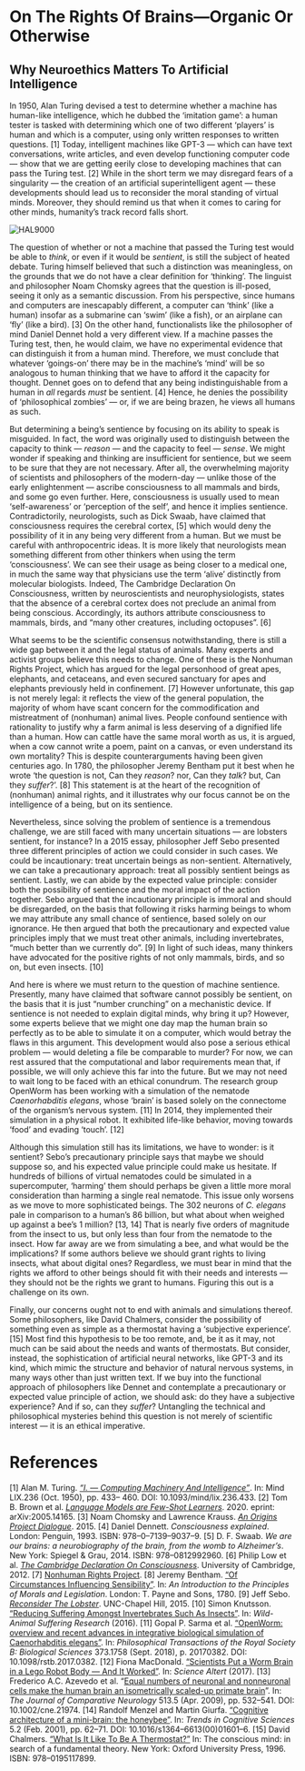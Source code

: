 On The Rights Of Brains—Organic Or Otherwise
===
Why Neuroethics Matters To Artificial Intelligence
---

In 1950, Alan Turing devised a test to determine whether a machine has human-like intelligence, which he dubbed the ‘imitation game’: a human tester is tasked with determining which one of two different ‘players’ is human and which is a computer, using only written responses to written questions. [1] Today, intelligent machines like GPT-3 — which can have text conversations, write articles, and even develop functioning computer code — show that we are getting eerily close to developing machines that can pass the Turing test. [2] While in the short term we may disregard fears of a singularity — the creation of an artificial superintelligent agent — these developments should lead us to reconsider the moral standing of virtual minds. Moreover, they should remind us that when it comes to caring for other minds, humanity’s track record falls short.

![HAL9000](https://miro.medium.com/max/3600/1*hRRLnrJODSlC2Er2AhIqNg.jpeg)

The question of whether or not a machine that passed the Turing test would be able to *think*, or even if it would be *sentient*, is still the subject of heated debate. Turing himself believed that such a distinction was meaningless, on the grounds that we do not have a clear definition for ‘thinking’. The linguist and philosopher Noam Chomsky agrees that the question is ill-posed, seeing it only as a semantic discussion. From his perspective, since humans and computers are inescapably different, a computer can ‘think’ (like a human) insofar as a submarine can ‘swim’ (like a fish), or an airplane can ‘fly’ (like a bird). [3] On the other hand, functionalists like the philosopher of mind Daniel Dennet hold a very different view. If a machine passes the Turing test, then, he would claim, we have no experimental evidence that can distinguish it from a human mind. Therefore, we must conclude that whatever ‘goings-on’ there may be in the machine’s ‘mind’ will be so analogous to human thinking that we have to afford it the capacity for thought. Dennet goes on to defend that any being indistinguishable from a human in *all* regards *must* be sentient. [4] Hence, he denies the possibility of ‘philosophical zombies’ — or, if we are being brazen, he views all humans as such.

But determining a being’s sentience by focusing on its ability to speak is misguided. In fact, the word was originally used to distinguish between the capacity to think — *reason* — and the capacity to feel — *sense*. We might wonder if speaking and thinking are insufficient for sentience, but we seem to be sure that they are not necessary. After all, the overwhelming majority of scientists and philosophers of the modern-day — unlike those of the early enlightenment — ascribe consciousness to all mammals and birds, and some go even further. Here, consciousness is usually used to mean ‘self-awareness’ or ‘perception of the self’, and hence it implies sentience. Contradictorily, neurologists, such as Dick Swaab, have claimed that consciousness requires the cerebral cortex, [5] which would deny the possibility of it in any being very different from a human. But we must be careful with anthropocentric ideas. It is more likely that neurologists mean something different from other thinkers when using the term ‘consciousness’. We can see their usage as being closer to a medical one, in much the same way that physicians use the term ‘alive’ distinctly from molecular biologists. Indeed, The Cambridge Declaration On Consciousness, written by neuroscientists and neurophysiologists, states that the absence of a cerebral cortex does not preclude an animal from being conscious. Accordingly, its authors attribute consciousness to mammals, birds, and “many other creatures, including octopuses”. [6]

What seems to be the scientific consensus notwithstanding, there is still a wide gap between it and the legal status of animals. Many experts and activist groups believe this needs to change. One of these is the Nonhuman Rights Project, which has argued for the legal personhood of great apes, elephants, and cetaceans, and even secured sanctuary for apes and elephants previously held in confinement. [7] However unfortunate, this gap is not merely legal: it reflects the view of the general population, the majority of whom have scant concern for the commodification and mistreatment of (nonhuman) animal lives. People confound sentience with rationality to justify why a farm animal is less deserving of a dignified life than a human. How can cattle have the same moral worth as us, it is argued, when a cow cannot write a poem, paint on a canvas, or even understand its own mortality? This is despite counterarguments having been given centuries ago. In 1780, the philosopher Jeremy Bentham put it best when he wrote ‘the question is not, Can they *reason*? nor, Can they *talk*? but, Can they *suffer*?’. [8] This statement is at the heart of the recognition of (nonhuman) animal rights, and it illustrates why our focus cannot be on the intelligence of a being, but on its sentience.

Nevertheless, since solving the problem of sentience is a tremendous challenge, we are still faced with many uncertain situations — are lobsters sentient, for instance? In a 2015 essay, philosopher Jeff Sebo presented three different principles of action we could consider in such cases. We could be incautionary: treat uncertain beings as non-sentient. Alternatively, we can take a precautionary approach: treat all possibly sentient beings as sentient. Lastly, we can abide by the expected value principle: consider both the possibility of sentience and the moral impact of the action together. Sebo argued that the incautionary principle is immoral and should be disregarded, on the basis that following it risks harming beings to whom we may attribute any small chance of sentience, based solely on our ignorance. He then argued that both the precautionary and expected value principles imply that we must treat other animals, including invertebrates, “much better than we currently do”. [9] In light of such ideas, many thinkers have advocated for the positive rights of not only mammals, birds, and so on, but even insects. [10]

And here is where we must return to the question of machine sentience. Presently, many have claimed that software cannot possibly be sentient, on the basis that it is just “number crunching” on a mechanistic device. If sentience is not needed to explain digital minds, why bring it up? However, some experts believe that we might one day map the human brain so perfectly as to be able to simulate it on a computer, which would betray the flaws in this argument. This development would also pose a serious ethical problem — would deleting a file be comparable to murder? For now, we can rest assured that the computational and labor requirements mean that, if possible, we will only achieve this far into the future. But we may not need to wait long to be faced with an ethical conundrum. The research group OpenWorm has been working with a simulation of the nematode *Caenorhabditis elegans*, whose ‘brain’ is based solely on the connectome of the organism’s nervous system. [11] In 2014, they implemented their simulation in a physical robot. It exhibited life-like behavior, moving towards ‘food’ and evading ‘touch’. [12]

Although this simulation still has its limitations, we have to wonder: is it sentient? Sebo’s precautionary principle says that maybe we should suppose so, and his expected value principle could make us hesitate. If hundreds of billions of virtual nematodes could be simulated in a supercomputer, ‘harming’ them should perhaps be given a little more moral consideration than harming a single real nematode. This issue only worsens as we move to more sophisticated beings. The 302 neurons of *C. elegans* pale in comparison to a human’s 86 billion, but what about when weighed up against a bee’s 1 million? [13, 14] That is nearly five orders of magnitude from the insect to us, but only less than four from the nematode to the insect. How far away are we from simulating a bee, and what would be the implications? If some authors believe we should grant rights to living insects, what about digital ones? Regardless, we must bear in mind that the rights we afford to other beings should fit with their needs and interests — they should not be the rights we grant to humans. Figuring this out is a challenge on its own.

Finally, our concerns ought not to end with animals and simulations thereof. Some philosophers, like David Chalmers, consider the possibility of something even as simple as a thermostat having a ‘subjective experience’. [15] Most find this hypothesis to be too remote, and, be it as it may, not much can be said about the needs and wants of thermostats. But consider, instead, the sophistication of artificial neural networks, like GPT-3 and its kind, which mimic the structure and behavior of natural nervous systems, in many ways other than just written text. If we buy into the functional approach of philosophers like Dennet and contemplate a precautionary or expected value principle of action, we should ask: do they have a subjective experience? And if so, can they *suffer*? Untangling the technical and philosophical mysteries behind this question is not merely of scientific interest — it is an ethical imperative.

# References
[1] Alan M. Turing. *[“I. — Computing Machinery And Intelligence”](https://doi.org/10.1093/mind/lix.236.433)*. In: Mind LIX.236 (Oct. 1950), pp. 433– 460. DOI: 10.1093/mind/lix.236.433.
[2] Tom B. Brown et al. *[Language Models are Few-Shot Learners](https://arxiv.org/abs/2005.14165)*. 2020. eprint: arXiv:2005.14165.
[3] Noam Chomsky and Lawrence Krauss. *[An Origins Project Dialogue](https://youtu.be/tbxp8ViBTu8?t=500)*. 2015.
[4] Daniel Dennett. *Consciousness explained*. London: Penguin, 1993. ISBN: 978–0–7139–9037–9.
[5] D. F. Swaab. *We are our brains: a neurobiography of the brain, from the womb to Alzheimer’s*. New York: Spiegel & Grau, 2014. ISBN: 978–0812992960.
[6] Philip Low et al. *[The Cambridge Declaration On Consciousness](http://fcmconference.org/img/CambridgeDeclarationOnConsciousness.pdf)*. University of Cambridge, 2012.
[7] [Nonhuman Rights Project](https://www.nonhumanrights.org/).
[8] Jeremy Bentham. [“Of Circumstances Influencing Sensibility”]( http://www.koeblergerhard.de/Fontes/BenthamJeremyMoralsandLegislation1789.pdf#page=90). In: *An Introduction to the Principles of Morals and Legislation*. London: T. Payne and Sons, 1780.
[9] Jeff Sebo. *[Reconsider The Lobster](https://jeffsebodotnet.files.wordpress.com/2015/07/reconsider-the-lobster.pdf)*. UNC-Chapel Hill, 2015.
[10] Simon Knutsson. [“Reducing Suffering Amongst Invertebrates Such As Insects”](https://was-research.org/writing-by-others/reducingsuffering-amongst-invertebrates-insects/). In: *Wild-Animal Suffering Research* (2016).
[11] Gopal P. Sarma et al. [“OpenWorm: overview and recent advances in integrative biological simulation of Caenorhabditis elegans”](https://doi.org/10.1098/rstb.2017.0382). In: *Philosophical Transactions of the Royal Society B: Biological Sciences* 373.1758 (Sept. 2018), p. 20170382. DOI: 10.1098/rstb.2017.0382.
[12] Fiona MacDonald. [“Scientists Put a Worm Brain in a Lego Robot Body — And It Worked”](https://www.sciencealert.com/scientists-put-worm-brain-in-legorobot-openworm-connectome). In: *Science Altert* (2017).
[13] Frederico A.C. Azevedo et al. “[Equal numbers of neuronal and nonneuronal cells make the human brain an isometrically scaled-up primate brain](https://doi.org/10.1002/cne.21974)”. In: *The Journal of Comparative Neurology* 513.5 (Apr. 2009), pp. 532–541. DOI: 10.1002/cne.21974.
[14] Randolf Menzel and Martin Giurfa. [“Cognitive architecture of a mini-brain: the honeybee”](https://doi.org/10.1016/s1364-6613(00)01601-6). In: *Trends in Cognitive Sciences* 5.2 (Feb. 2001), pp. 62–71. DOI: 10.1016/s1364–6613(00)01601–6.
[15] David Chalmers. [“What Is It Like To Be A Thermostat?”](https://annakaharris.com/chalmers/) In: The conscious mind: in search of a fundamental theory. New York: Oxford University Press, 1996. ISBN: 978–0195117899.